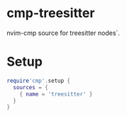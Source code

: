 # cmp-treesitter

nvim-cmp source for treesitter nodes`.

# Setup

```lua
require'cmp'.setup {
  sources = {
    { name = 'treesitter' }
  }
}
```
